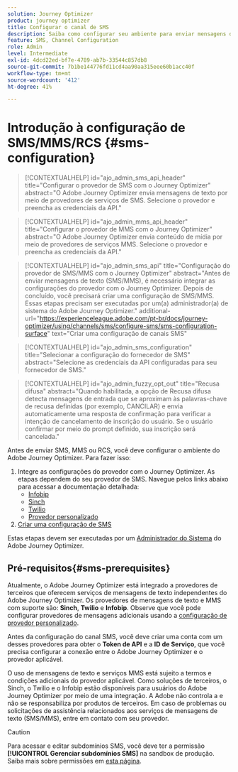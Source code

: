 ```yaml
---
solution: Journey Optimizer
product: journey optimizer
title: Configurar o canal de SMS
description: Saiba como configurar seu ambiente para enviar mensagens de texto com o Journey Optimizer
feature: SMS, Channel Configuration
role: Admin
level: Intermediate
exl-id: 4dcd22ed-bf7e-4789-ab7b-33544c857db8
source-git-commit: 7b1be144776fd11cd4aa90aa315eee60b1acc40f
workflow-type: tm+mt
source-wordcount: '412'
ht-degree: 41%

---
```


# Introdução à configuração de SMS/MMS/RCS {#sms-configuration}

>[!CONTEXTUALHELP]
>id="ajo_admin_sms_api_header"
>title="Configurar o provedor de SMS com o Journey Optimizer"
>abstract="O Adobe Journey Optimizer envia mensagens de texto por meio de provedores de serviços de SMS. Selecione o provedor e preencha as credenciais da API."

>[!CONTEXTUALHELP]
>id="ajo_admin_mms_api_header"
>title="Configurar o provedor de MMS com o Journey Optimizer"
>abstract="O Adobe Journey Optimizer envia conteúdo de mídia por meio de provedores de serviços MMS. Selecione o provedor e preencha as credenciais da API."

>[!CONTEXTUALHELP]
>id="ajo_admin_sms_api"
>title="Configuração do provedor de SMS/MMS com o Journey Optimizer"
>abstract="Antes de enviar mensagens de texto (SMS/MMS), é necessário integrar as configurações do provedor com o Journey Optimizer. Depois de concluído, você precisará criar uma configuração de SMS/MMS. Essas etapas precisam ser executadas por um(a) administrador(a) de sistema do Adobe Journey Optimizer."
>additional-url="https://experienceleague.adobe.com/pt-br/docs/journey-optimizer/using/channels/sms/configure-sms/sms-configuration-surface" text="Criar uma configuração de canais SMS"

>[!CONTEXTUALHELP]
>id="ajo_admin_sms_configuration"
>title="Selecionar a configuração do fornecedor de SMS"
>abstract="Selecione as credenciais da API configuradas para seu fornecedor de SMS."

>[!CONTEXTUALHELP]
>id="ajo_admin_fuzzy_opt_out"
>title="Recusa difusa"
>abstract="Quando habilitada, a opção de Recusa difusa detecta mensagens de entrada que se aproximam às palavras-chave de recusa definidas (por exemplo, CANCILAR) e envia automaticamente uma resposta de confirmação para verificar a intenção de cancelamento de inscrição do usuário. Se o usuário confirmar por meio do prompt definido, sua inscrição será cancelada."

Antes de enviar SMS, MMS ou RCS, você deve configurar o ambiente do Adobe Journey Optimizer. Para fazer isso:

1. Integre as configurações do provedor com o Journey Optimizer.
As etapas dependem do seu provedor de SMS. Navegue pelos links abaixo para acessar a documentação detalhada:
   * [Infobip](sms-configuration-infobip.md)
   * [Sinch](sms-configuration-sinch.md)
   * [Twilio](sms-configuration-twilio.md)
   * [Provedor personalizado](sms-configuration-custom.md)
1. [Criar uma configuração de SMS](sms-configuration-surface.md)

Estas etapas devem ser executadas por um [Administrador do Sistema](../start/path/administrator.md) do Adobe Journey Optimizer.

## Pré-requisitos{#sms-prerequisites}

Atualmente, o Adobe Journey Optimizer está integrado a provedores de terceiros que oferecem serviços de mensagens de texto independentes do Adobe Journey Optimizer. Os provedores de mensagens de texto e MMS com suporte são: **Sinch**, **Twilio** e **Infobip**. Observe que você pode configurar provedores de mensagens adicionais usando a [configuração de provedor personalizado](sms-configuration-custom.md).

Antes da configuração do canal SMS, você deve criar uma conta com um desses provedores para obter o **Token de API** e a **ID de Serviço**, que você precisa configurar a conexão entre o Adobe Journey Optimizer e o provedor aplicável.

O uso de mensagens de texto e serviços MMS está sujeito a termos e condições adicionais do provedor aplicável. Como soluções de terceiros, o Sinch, o Twilio e o Infobip estão disponíveis para usuários do Adobe Journey Optimizer por meio de uma integração. A Adobe não controla a e não se responsabiliza por produtos de terceiros. Em caso de problemas ou solicitações de assistência relacionados aos serviços de mensagens de texto (SMS/MMS), entre em contato com seu provedor.

>[!CAUTION]
>
>Para acessar e editar subdomínios SMS, você deve ter a permissão **[!UICONTROL Gerenciar subdomínios SMS]** na sandbox de produção. Saiba mais sobre permissões em [esta página](../administration/high-low-permissions.md#administration-permissions).
>

